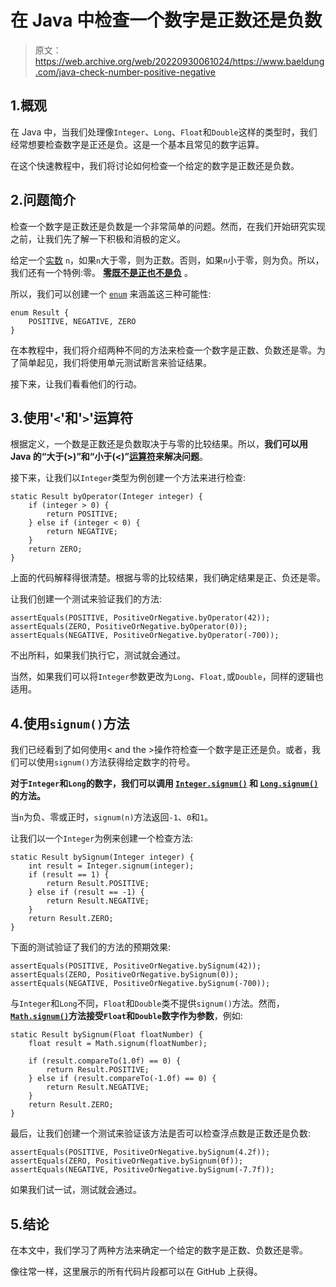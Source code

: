 # 在 Java 中检查一个数字是正数还是负数

> 原文：<https://web.archive.org/web/20220930061024/https://www.baeldung.com/java-check-number-positive-negative>

## 1.概观

在 Java 中，当我们处理像`Integer`、`Long`、`Float`和`Double`这样的类型时，我们经常想要检查数字是正还是负。这是一个基本且常见的数字运算。

在这个快速教程中，我们将讨论如何检查一个给定的数字是正数还是负数。

## 2.问题简介

检查一个数字是正数还是负数是一个非常简单的问题。然而，在我们开始研究实现之前，让我们先了解一下积极和消极的定义。

给定一个[实数](https://web.archive.org/web/20221012124242/https://en.wikipedia.org/wiki/Real_number) `n`，如果`n`大于零，则为正数。否则，如果`n`小于零，则为负。所以，我们还有一个特例:零。 **[零既不是正也不是负](https://web.archive.org/web/20221012124242/https://en.wikipedia.org/wiki/0)** 。

所以，我们可以创建一个 [`enum`](/web/20221012124242/https://www.baeldung.com/a-guide-to-java-enums) 来涵盖这三种可能性:

```
enum Result {
    POSITIVE, NEGATIVE, ZERO
} 
```

在本教程中，我们将介绍两种不同的方法来检查一个数字是正数、负数还是零。为了简单起见，我们将使用单元测试断言来验证结果。

接下来，让我们看看他们的行动。

## 3.使用'`<`'和'`>`'运算符

根据定义，一个数是正数还是负数取决于与零的比较结果。所以，**我们可以用 Java 的“大于(>)”和“小于(<)”[运算符](/web/20221012124242/https://www.baeldung.com/java-operators)来解决问题**。

接下来，让我们以`Integer`类型为例创建一个方法来进行检查:

```
static Result byOperator(Integer integer) {
    if (integer > 0) {
        return POSITIVE;
    } else if (integer < 0) {
        return NEGATIVE;
    }
    return ZERO;
} 
```

上面的代码解释得很清楚。根据与零的比较结果，我们确定结果是正、负还是零。

让我们创建一个测试来验证我们的方法:

```
assertEquals(POSITIVE, PositiveOrNegative.byOperator(42));
assertEquals(ZERO, PositiveOrNegative.byOperator(0));
assertEquals(NEGATIVE, PositiveOrNegative.byOperator(-700));
```

不出所料，如果我们执行它，测试就会通过。

当然，如果我们可以将`Integer`参数更改为`Long`、`Float,`或`Double`，同样的逻辑也适用。

## 4.使用`signum()`方法

我们已经看到了如何使用< and the >操作符检查一个数字是正还是负。或者，我们可以使用`signum()`方法获得给定数字的符号。

**对于`Integer`和`Long`的数字，我们可以调用 [`Integer.signum()`](https://web.archive.org/web/20221012124242/https://docs.oracle.com/en/java/javase/11/docs/api/java.base/java/lang/Integer.html#signum(int)) 和 [`Long.signum()`](https://web.archive.org/web/20221012124242/https://docs.oracle.com/en/java/javase/11/docs/api/java.base/java/lang/Long.html#signum(long)) 的方法。**

当`n`为负、零或正时，`signum(n)`方法返回`-1`、`0`和`1`。

让我们以一个`Integer`为例来创建一个检查方法:

```
static Result bySignum(Integer integer) {
    int result = Integer.signum(integer);
    if (result == 1) {
        return Result.POSITIVE;
    } else if (result == -1) {
        return Result.NEGATIVE;
    }
    return Result.ZERO;
}
```

下面的测试验证了我们的方法的预期效果:

```
assertEquals(POSITIVE, PositiveOrNegative.bySignum(42));
assertEquals(ZERO, PositiveOrNegative.bySignum(0));
assertEquals(NEGATIVE, PositiveOrNegative.bySignum(-700));
```

与`Integer`和`Long`不同，`Float`和`Double`类不提供`signum()`方法。然而，**[`Math.signum()`](/web/20221012124242/https://www.baeldung.com/java-lang-math#signum)方法接受`Float`和`Double`数字作为参数**，例如:

```
static Result bySignum(Float floatNumber) {
    float result = Math.signum(floatNumber);

    if (result.compareTo(1.0f) == 0) {
        return Result.POSITIVE;
    } else if (result.compareTo(-1.0f) == 0) {
        return Result.NEGATIVE;
    }
    return Result.ZERO;
}
```

最后，让我们创建一个测试来验证该方法是否可以检查浮点数是正数还是负数:

```
assertEquals(POSITIVE, PositiveOrNegative.bySignum(4.2f));
assertEquals(ZERO, PositiveOrNegative.bySignum(0f));
assertEquals(NEGATIVE, PositiveOrNegative.bySignum(-7.7f));
```

如果我们试一试，测试就会通过。

## 5.结论

在本文中，我们学习了两种方法来确定一个给定的数字是正数、负数还是零。

像往常一样，这里展示的所有代码片段都可以在 GitHub 上获得。